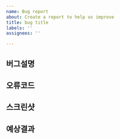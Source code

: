 ```yaml
---
name: Bug report
about: Create a report to help us improve
title: bug title
labels: ''
assignees: ''

---
```


## 버그설명

## 오류코드

## 스크린샷

## 예상결과
